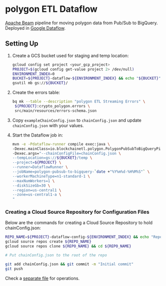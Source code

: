 # polygon ETL Dataflow

[Apache Beam](https://beam.apache.org/) pipeline for moving polygon data from Pub/Sub to BigQuery.
Deployed in [Google Dataflow](https://cloud.google.com/dataflow).

## Setting Up

1. Create a GCS bucket used for staging and temp location:

   ```bash
   gcloud config set project <your_gcp_project>
   PROJECT=$(gcloud config get-value project 2> /dev/null)
   ENVIRONMENT_INDEX=0
   BUCKET=${PROJECT}-dataflow-${ENVIRONMENT_INDEX} && echo "${BUCKET}"
   gsutil mb gs://${BUCKET}/
   ```

2. Create the errors table:

   ```bash
   bq mk --table --description "polygon ETL Streaming Errors" \
    ${PROJECT}:crypto_polygon.errors \
    src/main/resources/errors-schema.json
   ```

3. Copy `exampleChainConfig.json` to `chainConfig.json` and update `chainConfig.json` with your values.

4. Start the Dataflow job in:

   ```bash
   mvn -e -Pdataflow-runner compile exec:java \
   -Dexec.mainClass=io.blockchainetl.polygon.PolygonPubSubToBigQueryPipeline \
   -Dexec.args="--chainConfigFile=chainConfig.json \
   --tempLocation=gs://${BUCKET}/temp \
   --project=${PROJECT} \
   --runner=DataflowRunner \
   --jobName=polygon-pubsub-to-bigquery-`date +"%Y%m%d-%H%M%S"` \
   --workerMachineType=n1-standard-1 \
   --maxNumWorkers=1 \
   --diskSizeGb=30 \
   --region=us-central1 \
   --zone=us-central1-a \
   "
   ```

### Creating a Cloud Source Repository for Configuration Files

Below are the commands for creating a Cloud Source Repository to hold chainConfig.json:

```bash
REPO_NAME=${PROJECT}-dataflow-config-${ENVIRONMENT_INDEX} && echo "Repo name ${REPO_NAME}"
gcloud source repos create ${REPO_NAME}
gcloud source repos clone ${REPO_NAME} && cd ${REPO_NAME}

# Put chainConfig.json to the root of the repo

git add chainConfig.json && git commit -m "Initial commit"
git push
```

Check a [separate file](ops.md) for operations.
